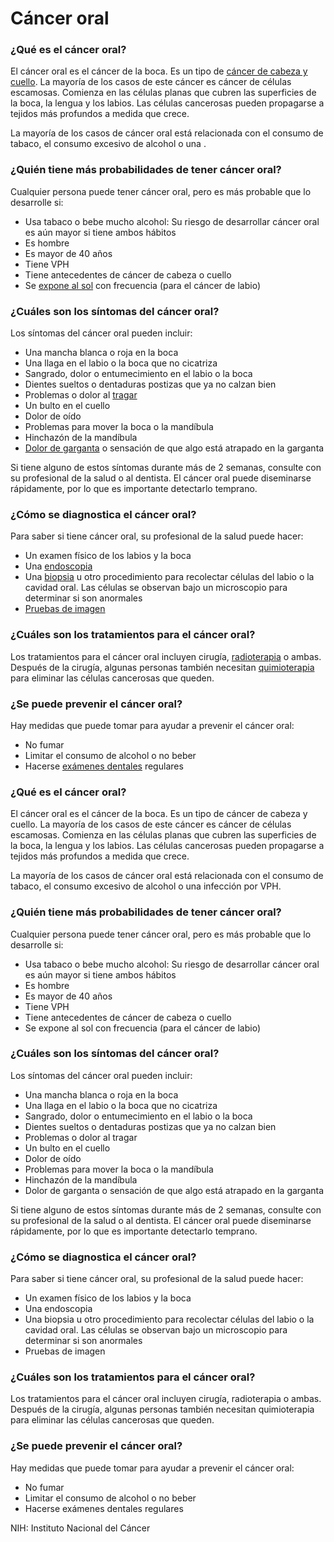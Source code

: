 Cáncer oral
===========


### ¿Qué es el cáncer oral?


El cáncer oral es el cáncer de la boca. Es un tipo de [cáncer de cabeza y cuello](https://medlineplus.gov/spanish/headandneckcancer.html). La mayoría de los casos de este cáncer es cáncer de 
células escamosas. Comienza en las células planas que cubren las 
superficies de la boca, la lengua y los labios. Las células cancerosas 
pueden propagarse a tejidos más profundos a medida que crece.


La mayoría de los casos de cáncer oral está relacionada con el 
consumo de tabaco, el consumo excesivo de alcohol o una .


### ¿Quién tiene más probabilidades de tener cáncer oral?


Cualquier persona puede tener cáncer oral, pero es más probable 
que lo desarrolle si:


* Usa tabaco o bebe mucho alcohol: Su riesgo de desarrollar cáncer 
oral es aún mayor si tiene ambos hábitos
* Es hombre
* Es mayor de 40 años
* Tiene VPH
* Tiene antecedentes de cáncer de cabeza o cuello
* Se [expone al sol](https://medlineplus.gov/spanish/sunexposure.html) con frecuencia (para el cáncer de labio)


### ¿Cuáles son los síntomas del cáncer oral?


Los síntomas del cáncer oral pueden incluir:


* Una mancha blanca o roja en la boca
* Una llaga en el labio o la boca que no cicatriza
* Sangrado, dolor o entumecimiento en el labio o la boca
* Dientes sueltos o dentaduras postizas que ya no calzan bien
* Problemas o dolor al [tragar](https://medlineplus.gov/spanish/swallowingdisorders.html)
* Un bulto en el cuello
* Dolor de oído
* Problemas para mover la boca o la mandíbula
* Hinchazón de la mandíbula
* [Dolor de garganta](https://medlineplus.gov/spanish/sorethroat.html) o sensación de que algo está atrapado en la 
garganta


Si tiene alguno de estos síntomas durante más de 2 semanas, 
consulte con su profesional de la salud o al dentista. El cáncer oral puede 
diseminarse rápidamente, por lo que es importante detectarlo temprano.


### ¿Cómo se diagnostica el cáncer oral?


Para saber si tiene cáncer oral, su profesional de la salud puede 
hacer:


* Un examen físico de los labios y la boca
* Una [endoscopia](https://medlineplus.gov/spanish/endoscopy.html)
* Una [biopsia](https://medlineplus.gov/spanish/biopsy.html) u otro procedimiento para recolectar células del labio o la 
cavidad oral. Las células se observan bajo un microscopio para 
determinar si son anormales
* [Pruebas de imagen](https://medlineplus.gov/spanish/diagnosticimaging.html)


### ¿Cuáles son los tratamientos para el cáncer oral?


Los tratamientos para el cáncer oral incluyen cirugía, [radioterapia](https://medlineplus.gov/spanish/radiationtherapy.html) o 
ambas. Después de la cirugía, algunas personas también necesitan 
[quimioterapia](https://medlineplus.gov/spanish/cancerchemotherapy.html) para eliminar las células cancerosas que queden.


### ¿Se puede prevenir el cáncer oral?


Hay medidas que puede tomar para ayudar a prevenir el cáncer 
oral:


* No fumar
* Limitar el consumo de alcohol o no beber
* Hacerse [exámenes dentales](https://medlineplus.gov/spanish/pruebas-de-laboratorio/examen-dental/) regulares


### ¿Qué es el cáncer oral?


El cáncer oral es el cáncer de la boca. Es un tipo de cáncer de 
cabeza y cuello. La mayoría de los casos de este cáncer es cáncer de 
células escamosas. Comienza en las células planas que cubren las 
superficies de la boca, la lengua y los labios. Las células cancerosas 
pueden propagarse a tejidos más profundos a medida que crece.


La mayoría de los casos de cáncer oral está relacionada con el 
consumo de tabaco, el consumo excesivo de alcohol o una infección por 
VPH.


### ¿Quién tiene más probabilidades de tener cáncer oral?


Cualquier persona puede tener cáncer oral, pero es más probable 
que lo desarrolle si:


* Usa tabaco o bebe mucho alcohol: Su riesgo de desarrollar cáncer 
oral es aún mayor si tiene ambos hábitos
* Es hombre
* Es mayor de 40 años
* Tiene VPH
* Tiene antecedentes de cáncer de cabeza o cuello
* Se expone al sol con frecuencia (para el cáncer de labio)


### ¿Cuáles son los síntomas del cáncer oral?


Los síntomas del cáncer oral pueden incluir:


* Una mancha blanca o roja en la boca
* Una llaga en el labio o la boca que no cicatriza
* Sangrado, dolor o entumecimiento en el labio o la boca
* Dientes sueltos o dentaduras postizas que ya no calzan bien
* Problemas o dolor al tragar
* Un bulto en el cuello
* Dolor de oído
* Problemas para mover la boca o la mandíbula
* Hinchazón de la mandíbula
* Dolor de garganta o sensación de que algo está atrapado en la 
garganta


Si tiene alguno de estos síntomas durante más de 2 semanas, 
consulte con su profesional de la salud o al dentista. El cáncer oral puede 
diseminarse rápidamente, por lo que es importante detectarlo temprano.


### ¿Cómo se diagnostica el cáncer oral?


Para saber si tiene cáncer oral, su profesional de la salud puede 
hacer:


* Un examen físico de los labios y la boca
* Una endoscopia
* Una biopsia u otro procedimiento para recolectar células del labio o la 
cavidad oral. Las células se observan bajo un microscopio para 
determinar si son anormales
* Pruebas de imagen


### ¿Cuáles son los tratamientos para el cáncer oral?


Los tratamientos para el cáncer oral incluyen cirugía, radioterapia o 
ambas. Después de la cirugía, algunas personas también necesitan 
quimioterapia para eliminar las células cancerosas que queden.


### ¿Se puede prevenir el cáncer oral?


Hay medidas que puede tomar para ayudar a prevenir el cáncer 
oral:


* No fumar
* Limitar el consumo de alcohol o no beber
* Hacerse exámenes dentales regulares


NIH: Instituto Nacional del Cáncer

